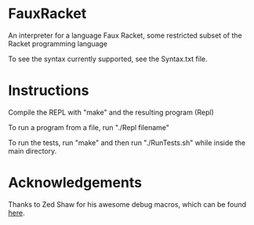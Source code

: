 FauxRacket
==========

An interpreter for a language Faux Racket, some restricted subset of the Racket programming language

To see the syntax currently supported, see the Syntax.txt file.

Instructions
============

Compile the REPL with "make" and the resulting program (Repl)

To run a program from a file, run "./Repl filename"

To run the tests, run "make" and then run "./RunTests.sh" while inside the main directory.

Acknowledgements
================

Thanks to Zed Shaw for his awesome debug macros, which can be found [here](http://c.learncodethehardway.org/book/ex20.html).
